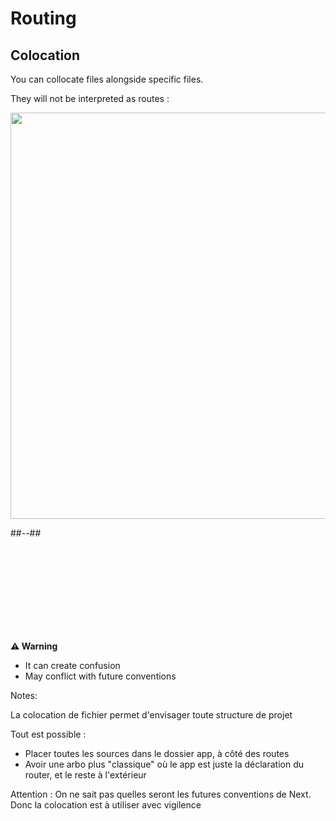<!-- .slide: class="two-column with-code" -->

<style>
  .routing-colocation-img {
    width: 650px;
    height: auto;
  }
</style>

# Routing

## Colocation

You can collocate files alongside specific files.

They will not be interpreted as routes :

<img src="./assets/images/02-routing/colocation.png" class="routing-colocation-img"  />

##--##

<br/> <br/> <br/> <br/> <br/> <br/> <br/> <br/>

<div>

**⚠️ Warning**

- It can create confusion
- May conflict with future conventions

</div>
<!-- .element: class="fragment" data-fragment-index="1"-->

Notes:

La colocation de fichier permet d'envisager toute structure de projet

Tout est possible :

- Placer toutes les sources dans le dossier app, à côté des routes
- Avoir une arbo plus "classique" où le app est juste la déclaration du router, et le reste à l'extérieur

Attention : On ne sait pas quelles seront les futures conventions de Next. Donc la colocation est à utiliser avec vigilence
